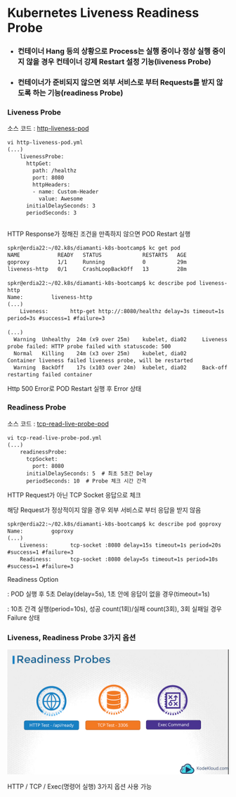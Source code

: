 # Kubernetes Liveness Readiness Probe
- ### 컨테이너 Hang 등의 상황으로 Process는 실행 중이나 정상 실행 중이지 않을 경우 컨테이너 강제 Restart 설정 기능(liveness Probe)
- ### 컨테이너가 준비되지 않으면 외부 서비스로 부터 Requests를 받지 않도록 하는 기능(readiness Probe)

### Liveness Probe
소스 코드 : [http-liveness-pod](./http-liveness-pod.yml)

```
vi http-liveness-pod.yml
(...) 
    livenessProbe:
      httpGet:
        path: /healthz
        port: 8080
        httpHeaders:
        - name: Custom-Header
          value: Awesome
      initialDelaySeconds: 3
      periodSeconds: 3
      
```
HTTP Response가 정해진 조건을 만족하지 않으면 POD Restart 실행 

```
spkr@erdia22:~/02.k8s/diamanti-k8s-bootcamp$ kc get pod
NAME            READY   STATUS             RESTARTS   AGE
goproxy         1/1     Running            0          29m
liveness-http   0/1     CrashLoopBackOff   13         28m

spkr@erdia22:~/02.k8s/diamanti-k8s-bootcamp$ kc describe pod liveness-http
Name:         liveness-http
(...) 
    Liveness:       http-get http://:8080/healthz delay=3s timeout=1s period=3s #success=1 #failure=3

(...)
  Warning  Unhealthy  24m (x9 over 25m)    kubelet, dia02     Liveness probe failed: HTTP probe failed with statuscode: 500
  Normal   Killing    24m (x3 over 25m)    kubelet, dia02     Container liveness failed liveness probe, will be restarted
  Warning  BackOff    17s (x103 over 24m)  kubelet, dia02     Back-off restarting failed container
```

Http 500 Error로 POD Restart 실행 후 Error 상태

### Readiness Probe
소스 코드 : [tcp-read-live-probe-pod](./tcp-read-live-probe-pod.yml)

```
vi tcp-read-live-probe-pod.yml
(...)
    readinessProbe:
      tcpSocket:
        port: 8080
      initialDelaySeconds: 5  # 최초 5초간 Delay
      periodSeconds: 10  # Probe 체크 시간 간격 
```

HTTP Request가 아닌 TCP Socket 응답으로 체크

해당 Request가 정상적이지 않을 경우 외부 서비스로 부터 응답을 받지 않음 

```
spkr@erdia22:~/02.k8s/diamanti-k8s-bootcamp$ kc describe pod goproxy
Name:         goproxy
(...)
    Liveness:       tcp-socket :8080 delay=15s timeout=1s period=20s #success=1 #failure=3
    Readiness:      tcp-socket :8080 delay=5s timeout=1s period=10s #success=1 #failure=3
```

Readiness Option

: POD 실행 후 5초 Delay(delay=5s), 1초 안에 응답이 없을 경우(timeout=1s) 

: 10초 간격 실행(period=10s), 성공 count(1회)/실패 count(3회), 3회 실패일 경우 Failure 상태

### Liveness, Readiness Probe 3가지 옵션
![3 Types](./probe3Types.png)

HTTP / TCP / Exec(명령어 실행) 3가지 옵션 사용 가능 
